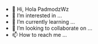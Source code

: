 - 👋 Hi, Hola PadmodzWz
- 👀 I’m interested in ...
- 🌱 I’m currently learning ...
- 💞️ I’m looking to collaborate on ...
- 📫 How to reach me ...

<!---
xPadmodzWz/xPadmodzWz is a ✨ special ✨ repository because its `README.md` (this file) appears on your GitHub profile.
You can click the Preview link to take a look at your changes.
--->
